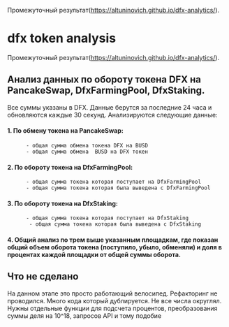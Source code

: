 Промежуточный результат(https://altuninovich.github.io/dfx-analytics/).
# dfx token analysis
Промежуточный результат(https://altuninovich.github.io/dfx-analytics/).
## Анализ данных по обороту токена DFX на PancakeSwap, DfxFarmingPool, DfxStaking.
Все суммы указаны в DFX.
Данные берутся за последние 24 часа и обновляются каждые 30 секунд.
Анализируются следующие данные:
#### 1. По обмену токена на  PancakeSwap:
          - общая сумма обмена токена DFX на BUSD
          - общая сумма обмена  BUSD на DFX токен
#### 2. По обороту токена на DfxFarmingPool:
          - общая сумма токена которая поступает на DfxFarmingPool
          - общая сумма токена которая была выведена с DfxFarmingPool
#### 3. По обороту токена на DfxStaking:
          - общая сумма токена которая поступает на DfxStaking
           - общая сумма токена которая была выведена с DfxStaking
#### 4. Общий анализ по трем выше указанным площадкам, где показан общий объем оборота токена (поступило, убыло, обменяли) и доля в процентах каждой площадки от общей суммы оборота.

## Что не сделано

На данном этапе это просто работающий велосипед. Рефакторинг не проводился. Много кода который дублируется. Не все числа округлял. Нужны отдельные функции для подсчета процентов, преобразования суммы деля на 10^18, запросов API и тому подобие
